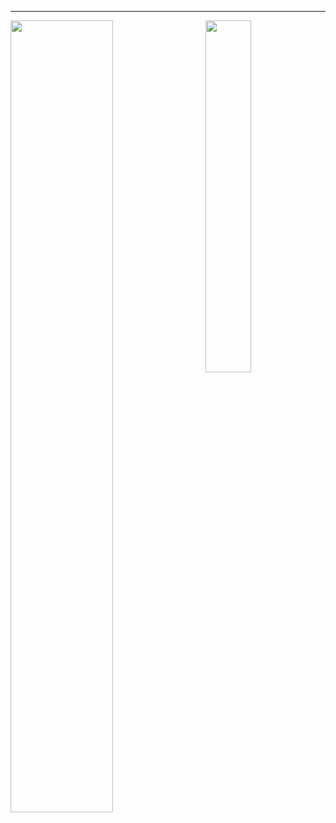 <hr>

<img align="left" width="57%" src="https://github-readme-stats.vercel.app/api?username=joshniemela&disable_animations=true&count_private=true&show_icons=true&include_all_commits=true&&hide_border=true&hide_title=true&icon_color=402f65&title_color=402f65&bg_color=00000000&cache_seconds=20"> <img align="right" width="38%" src="https://github-readme-stats.vercel.app/api/top-langs/?username=joshniemela&hide=jupyter%20notebook,tex,css&hide_border=true&hide_title=true&text_color=434d58&bg_color=00000000&langs_count=10&layout=compact&cache_seconds=20">


